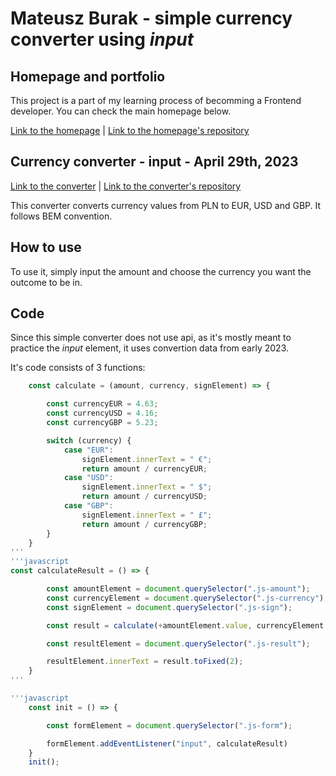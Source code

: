 # Mateusz Burak - simple currency converter using *input*

## Homepage and portfolio

This project is a part of my learning process of becomming a Frontend developer. You can check the main homepage below.

[Link to the homepage](https://mateuszburak.github.io/Public-homepage/) |
[Link to the homepage's repository](https://github.com/MateuszBurak/Public-homepage)

## Currency converter - input - April 29th, 2023

[Link to the converter](https://mateuszburak.github.io/currency-converter-input/) |
[Link to the converter's repository](https://github.com/MateuszBurak/currency-converter-input)

This converter converts currency values from PLN to EUR, USD and GBP. It follows BEM convention.

## How to use

To use it, simply input the amount and choose the currency you want the outcome to be in.

## Code

Since this simple converter does not use api, as it's mostly meant to practice the *input* element, it uses convertion data from early 2023.

It's code consists of 3 functions:

```javascript
    const calculate = (amount, currency, signElement) => {

        const currencyEUR = 4.63;
        const currencyUSD = 4.16;
        const currencyGBP = 5.23;

        switch (currency) {
            case "EUR":
                signElement.innerText = " €";
                return amount / currencyEUR;
            case "USD":
                signElement.innerText = " $";
                return amount / currencyUSD;
            case "GBP":
                signElement.innerText = " £";
                return amount / currencyGBP;
        }
    }
'''
'''javascript
const calculateResult = () => {

        const amountElement = document.querySelector(".js-amount");
        const currencyElement = document.querySelector(".js-currency");
        const signElement = document.querySelector(".js-sign");

        const result = calculate(+amountElement.value, currencyElement.value, signElement);

        const resultElement = document.querySelector(".js-result");

        resultElement.innerText = result.toFixed(2);
    }
'''

'''javascript
    const init = () => {

        const formElement = document.querySelector(".js-form");

        formElement.addEventListener("input", calculateResult)
    }
    init();
```

